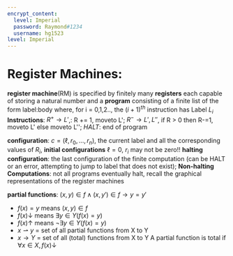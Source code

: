 ```yaml
---
encrypt_content:
  level: Imperial
  password: Raymond#1234
  username: hg1523
level: Imperial
---
```

# Register Machines:
**register machine**(RM) is specified by finitely many **registers** each capable of storing a natural number and a **program** consisting of a finite list of the form label:body where, for i = 0,1,2.., the $(i+1)^{th}$ instruction has Label $L_i$
**Instructions**: $R^+\to L'$,: R += 1, moveto L'; $R^-\to L',L''$, if R > 0 then R-=1, moveto L' else moveto L''; $HALT$: end of program

**configuration**: $c = (\ell, r_0,\dots, r_n)$, the current label and all the corresponding values of $R_i$, **initial configurations** $\ell = 0$, $r_i$ may not be zero!! **halting configuration**: the last configuration of the finite computation (can be HALT or an error, attempting to jump to label that does not exist); **Non-halting Computations**: not all programs eventually halt, recall the graphical representations of the register machines

**partial functions**: $(x,y)\in f\wedge (x,y')\in f\to y = y'$
- $f(x) = y$ means $(x,y) \in f$
- $f(x)\downarrow$ means $\exists y\in Y(f(x) = y)$
- $f(x)\uparrow$ means $\neg\exists y\in Y(f(x) = y)$
- $x\rightharpoonup y$ = set of all partial functions from X to Y
- $x\to Y$ = set of all (total) functions from X to Y
A partial function is total if $\forall x\in X, f(x)\downarrow$

